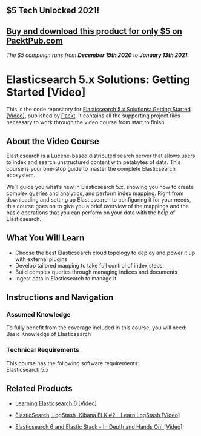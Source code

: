 ## $5 Tech Unlocked 2021!
[Buy and download this product for only $5 on PacktPub.com](https://www.packtpub.com/)
-----
*The $5 campaign         runs from __December 15th 2020__ to __January 13th 2021.__*

# Elasticsearch 5.x Solutions: Getting Started [Video]
This is the code repository for [Elasticsearch 5.x Solutions: Getting Started [Video]](https://www.packtpub.com/big-data-and-business-intelligence/elasticsearch-5x-solutions-getting-started-video?utm_source=github&utm_medium=repository&utm_campaign=9781788392907), published by [Packt](https://www.packtpub.com/?utm_source=github). It contains all the supporting project files necessary to work through the video course from start to finish.
## About the Video Course
Elasticsearch is a Lucene-based distributed search server that allows users to index and search unstructured content with petabytes of data. This course is your one-stop guide to master the complete Elasticsearch ecosystem.

We’ll guide you what’s new in Elasticsearch 5.x, showing you how to create complex queries and analytics, and perform index mapping. Right from downloading and setting up Elasticsearch to configuring it for your needs, this course goes on to give you a brief overview of the mappings and the basic operations that you can perform on your data with the help of Elasticsearch.

<H2>What You Will Learn</H2>
<DIV class=book-info-will-learn-text>
<UL>
<LI>Choose the best Elasticsearch cloud topology to deploy and power it up with external plugins 
<LI>Develop tailored mapping to take full control of index steps 
<LI>Build complex queries through managing indices and documents 
<LI>Ingest data in Elasticsearch to manage it </LI></UL></DIV>

## Instructions and Navigation
### Assumed Knowledge
To fully benefit from the coverage included in this course, you will need:<br/>
Basic Knowledge of Elasticsearch
### Technical Requirements
This course has the following software requirements:<br/>
Elasticsearch 5.x

## Related Products
* [Learning Elasticsearch 6 [Video]](https://prod.packtpub.com/in/big-data-and-business-intelligence/learning-elasticsearch-6-video)

* [ElasticSearch, LogStash, Kibana ELK #2 - Learn LogStash [Video]](https://prod.packtpub.com/in/big-data-and-business-intelligence/elasticsearch-logstash-kibana-elk-2-learn-logstash-video)

* [Elasticsearch 6 and Elastic Stack - In Depth and Hands On! [Video]](https://prod.packtpub.com/in/web-development/elasticsearch-6-and-elastic-stack-depth-and-hands-video)
